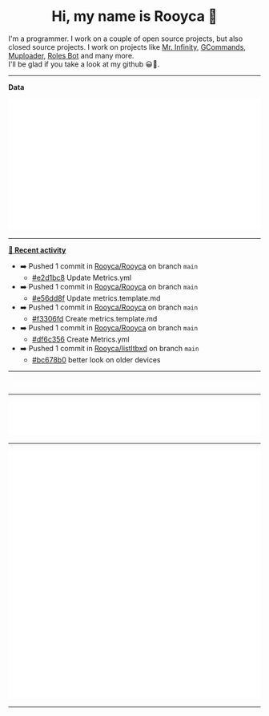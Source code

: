 <p align="center">
    <!-- <img src="https://avatars.githubusercontent.com/u/56601352" width="192" alt="hyro's pfp" /> -->
    <h1 align="center">Hi, my name is Rooyca 👋</h1>
</p>

I'm a programmer. I work on a couple of open source projects, but also closed source projects. I work on projects like [Mr. Infinity](https://discord.com/oauth2/authorize?client_id=720321585625694239&scope=bot%20applications.commands&permissions=8&redirect_uri=https://blobs.gq/imanager&prompt=consent&response_type=code), [GCommands](https://github.com/Garlic-Team/GCommands), [Muploader](https://github.com/xHyroM/Muploder), [Roles Bot](https://github.com/xHyroM/roles-bot) and many more.  
I'll be glad if you take a look at my github 😀👀.

___
**Data**

<img src="https://github.com/Rooyca/Rooyca/blob/main/.cache/base.svg">

___

**[📰 Recent activity](https://github.com/Rooyca)**
* ➡️ Pushed 1 commit in [Rooyca/Rooyca](https://github.com/Rooyca/Rooyca) on branch `main`
  * [#e2d1bc8](https://github.com/Rooyca/Rooyca/commit/e2d1bc8) Update Metrics.yml
* ➡️ Pushed 1 commit in [Rooyca/Rooyca](https://github.com/Rooyca/Rooyca) on branch `main`
  * [#e56dd8f](https://github.com/Rooyca/Rooyca/commit/e56dd8f) Update metrics.template.md
* ➡️ Pushed 1 commit in [Rooyca/Rooyca](https://github.com/Rooyca/Rooyca) on branch `main`
  * [#f3306fd](https://github.com/Rooyca/Rooyca/commit/f3306fd) Create metrics.template.md
* ➡️ Pushed 1 commit in [Rooyca/Rooyca](https://github.com/Rooyca/Rooyca) on branch `main`
  * [#df6c356](https://github.com/Rooyca/Rooyca/commit/df6c356) Create Metrics.yml
* ➡️ Pushed 1 commit in [Rooyca/listltbxd](https://github.com/Rooyca/listltbxd) on branch `main`
  * [#bc678b0](https://github.com/Rooyca/listltbxd/commit/bc678b0) better look on older devices


___

<img src="https://github.com/Rooyca/Rooyca/blob/main/.cache/isocalendar.svg">

___

<img src="https://github.com/Rooyca/Rooyca/blob/main/.cache/languages.svg">

___

<img src="https://github.com/Rooyca/Rooyca/blob/main/.cache/achievements.svg">

___
